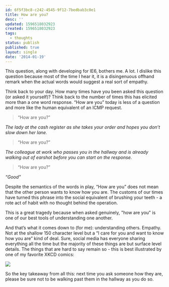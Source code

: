 ```yaml
---
id: 6f5f3bc8-c242-4545-9f12-7bedbab3c0e1
title: How are you?
desc: ''
updated: 1596518032923
created: 1596518032923
tags:
  - thoughts
status: publish
published: true
layout: single
date: '2014-01-19'
---
```

This question, along with developing for IE6, bothers me. A lot. I dislike this question because most of the time I hear it, it is a disingenuous offhand remark when the actual words would suggest a real sort of empathy.

Think back to your day. How many times have you been asked this  question (or asked it yourself)? Think back to the number of times this has elicited more than a one word response. “How are you” today is less of a question and more like the human equivalent of an ICMP request.

>“How are you?”

*The lady at the cash register as she takes your order and hopes you don’t slow down her lane.*

>“How are you?”

*The colleague at work who passes you in the hallway and is already walking out of earshot before you can start on the response.*

>“How are you?”

*“Good”*

Despite the semantics of the words in play, “How are you” does not mean that the other person wants to know how you are. The customs of our times have turned this phrase into the social equivalent of brushing your teeth - a rote act of habit with no thought behind the operation.

This is a great tragedy because when asked genuinely, "how are you" is one of our best tools of understanding one another.

And that’s what it comes down to (for me): understanding others. Empathy. Not at the shallow 150 character level but a “I care for you and want to know how you are” kind of deal. Sure, social media has everyone sharing everything all the time but the majority of these things are but surface level details.  The things that are hard to say remain so - this is best illustrated by one of my favorite XKCD comics:

![](http://imgs.xkcd.com/comics/honest.png)

So the key takeaway from all this: next time you ask someone how they are, please be sure not to be walking past them in the hallway as you do so.




